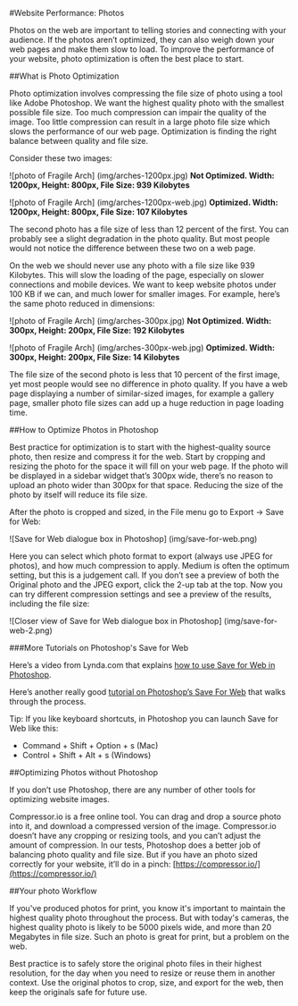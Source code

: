 #Website Performance: Photos

Photos on the web are important to telling stories and connecting with your audience. If the photos aren’t optimized, they can also weigh down your web pages and make them slow to load. To improve the performance of your website, photo optimization is often the best place to start.

##What is Photo Optimization

Photo optimization involves compressing the file size of photo using a tool like Adobe Photoshop. We want the highest quality photo with the smallest possible file size. Too much compression can impair the quality of the image. Too little compression can result in a large photo file size which slows the performance of our web page. Optimization is finding the right balance between quality and file size.

Consider these two images:

![photo of Fragile Arch]
(img/arches-1200px.jpg)
**Not Optimized. Width: 1200px, Height: 800px, File Size: 939 Kilobytes**

![photo of Fragile Arch]
(img/arches-1200px-web.jpg)
**Optimized. Width: 1200px, Height: 800px, File Size: 107 Kilobytes**

The second photo has a file size of less than 12 percent of the first. You can probably see a slight degradation in the photo quality. But most people would not notice the difference between these two on a web page. 

On the web we should never use any photo with a file size like 939 Kilobytes. This will slow the loading of the page, especially on slower connections and mobile devices. We want to keep website photos under 100 KB if we can, and much lower for smaller images. For example, here’s the same photo reduced in dimensions:

![photo of Fragile Arch]
(img/arches-300px.jpg)
**Not Optimized. Width: 300px, Height: 200px, File Size: 192 Kilobytes**

![photo of Fragile Arch]
(img/arches-300px-web.jpg)
**Optimized. Width: 300px, Height: 200px, File Size: 14 Kilobytes**

The file size of the second photo is less that 10 percent of the first image, yet most people would see no difference in photo quality. If you have a web page displaying a number of similar-sized images, for example a gallery page, smaller photo file sizes can add up a huge reduction in page loading time.

##How to Optimize Photos in Photoshop

Best practice for optimization is to start with the highest-quality source photo, then resize and compress it for the web. Start by cropping and resizing the photo for the space it will fill on your web page. If the photo will be displayed in a sidebar widget that’s 300px wide, there’s no reason to upload an photo wider than 300px for that space. Reducing the size of the photo by itself will reduce its file size.

After the photo is cropped and sized, in the File menu go to Export -> Save for Web:

![Save for Web dialogue box in Photoshop]
(img/save-for-web.png)

Here you can select which photo format to export (always use JPEG for photos), and how much compression to apply. Medium is often the optimum setting, but this is a judgement call. If you don’t see a preview of both the Original photo and the JPEG export, click the 2-up tab at the top. Now you can try different compression settings and see a preview of the results, including the file size:

![Closer view of Save for Web dialogue box in Photoshop]
(img/save-for-web-2.png)

###More Tutorials on Photoshop's Save for Web

Here’s a video from Lynda.com that explains [how to use Save for Web in Photoshop](https://youtu.be/OL0DwX7dnto).

Here’s another really good [tutorial on Photoshop’s Save For Web](http://photography.tutsplus.com/tutorials/save-for-web-better-jpeg-compression-with-adobe-photoshop--cms-23080) that walks through the process. 

Tip: If you like keyboard shortcuts, in Photoshop you can launch Save for Web like this:
- Command + Shift + Option + s (Mac)
- Control + Shift + Alt + s (Windows)

##Optimizing Photos without Photoshop

If you don’t use Photoshop, there are any number of other tools for optimizing website images. 

Compressor.io is a free online tool. You can drag and drop a source photo into it, and download a compressed version of the image. Compressor.io doesn’t have any cropping or resizing tools, and you can’t adjust the amount of compression. In our tests, Photoshop does a better job of balancing photo quality and file size. But if you have an photo sized correctly for your website, it’ll do in a pinch: [https://compressor.io/](https://compressor.io/)

##Your photo Workflow

If you've produced photos for print, you know it's important to maintain the highest quality photo throughout the process. But with today's cameras, the highest quality photo is likely to be 5000 pixels wide, and more than 20 Megabytes in file size. Such an photo is great for print, but a problem on the web. 

Best practice is to safely store the original photo files in their highest resolution, for the day when you need to resize or reuse them in another context. Use the original photos to crop, size, and export for the web, then keep the originals safe for future use.
